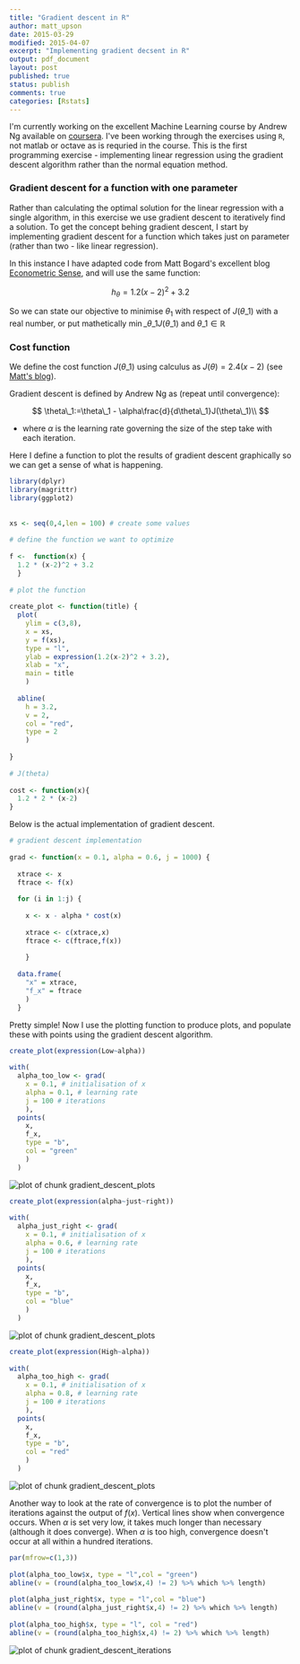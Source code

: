 ```yaml
---
title: "Gradient descent in R"
author: matt_upson
date: 2015-03-29
modified: 2015-04-07
excerpt: "Implementing gradient decsent in R"
output: pdf_document
layout: post
published: true
status: publish
comments: true
categories: [Rstats]
---
```

 

 
 
 
I'm currently working on the excellent Machine Learning course by Andrew Ng available on [coursera](http://www.coursera.org). I've been working through the exercises using `R`, not matlab or octave as is requried in the course. This is the first programming exercise - implementing linear regression using the gradient descent algorithm rather than the normal equation method.
 
### Gradient descent for a function with one parameter
 
Rather than calculating the optimal solution for the linear regression with a single algorithm, in this exercise we use gradient descent to iteratively find a solution. To get the concept behing gradient descent, I start by implementing gradient descent for a function which takes just on parameter (rather than two - like linear regression).
 
In this instance I have adapted code from Matt Bogard's excellent blog [Econometric Sense](http://econometricsense.blogspot.co.uk/2011/11/gradient-descent-in-r.html), and will use the same function:
 
$$h_{\theta}=1.2(x-2)^2 + 3.2$$
 
So we can state our objective to minimise $\theta_1$ with respect of $J(\theta\_1)$ with a real number, or put mathetically $\min\limits\_{\theta\_1}J(\theta\_1)$ and $\theta\_1\in\mathbb{R}$
 
### Cost function
 
We define the cost function $J(\theta\_1)$ using calculus as $J(\theta)=2.4(x-2)$ (see [Matt's blog](http://econometricsense.blogspot.co.uk/2011/11/gradient-descent-in-r.html)).
 
Gradient descent is defined by Andrew Ng as (repeat until convergence):
 
$$
\theta\_1:=\theta\_1 - \alpha\frac{d}{d\theta\_1}J(\theta\_1)\\
$$
 
* where $\alpha$ is the learning rate governing the size of the step take with each iteration.
 
Here I define a function to plot the results of gradient descent graphically so we can get a sense of what is happening.
 
 

```r
library(dplyr)
library(magrittr)
library(ggplot2)
 
 
xs <- seq(0,4,len = 100) # create some values
 
# define the function we want to optimize
 
f <-  function(x) {
  1.2 * (x-2)^2 + 3.2
  }
 
# plot the function 
 
create_plot <- function(title) {
  plot(
    ylim = c(3,8),
    x = xs,
    y = f(xs), 
    type = "l", 
    ylab = expression(1.2(x-2)^2 + 3.2),
    xlab = "x",
    main = title
    )
  
  abline(
    h = 3.2,
    v = 2, 
    col = "red", 
    type = 2
    )
  
}
 
# J(theta)
 
cost <- function(x){
  1.2 * 2 * (x-2)
}
```
 
Below is the actual implementation of gradient descent.
 

```r
# gradient descent implementation
 
grad <- function(x = 0.1, alpha = 0.6, j = 1000) {
  
  xtrace <- x
  ftrace <- f(x)
  
  for (i in 1:j) {
    
    x <- x - alpha * cost(x)
    
    xtrace <- c(xtrace,x)
    ftrace <- c(ftrace,f(x))
    
    }
  
  data.frame(
    "x" = xtrace,
    "f_x" = ftrace
    )
  }
```
 
Pretty simple! Now I use the plotting function to produce plots, and populate these with points using the gradient descent algorithm.
 
 

```r
create_plot(expression(Low~alpha))
 
with(
  alpha_too_low <- grad(
    x = 0.1, # initialisation of x
    alpha = 0.1, # learning rate
    j = 100 # iterations
    ),
  points(
    x, 
    f_x, 
    type = "b", 
    col = "green"
    )
  )
```

![plot of chunk gradient_descent_plots](/img/2015-03-29_gradient_descent_plots-1.png)

```r
create_plot(expression(alpha~just~right))
 
with(
  alpha_just_right <- grad(
    x = 0.1, # initialisation of x
    alpha = 0.6, # learning rate
    j = 100 # iterations
    ),
  points(
    x, 
    f_x, 
    type = "b", 
    col = "blue"
    )
  )
```

![plot of chunk gradient_descent_plots](/img/2015-03-29_gradient_descent_plots-2.png)

```r
create_plot(expression(High~alpha))
 
with(
  alpha_too_high <- grad(
    x = 0.1, # initialisation of x
    alpha = 0.8, # learning rate
    j = 100 # iterations
    ),
  points(
    x, 
    f_x, 
    type = "b", 
    col = "red"
    )
  )
```

![plot of chunk gradient_descent_plots](/img/2015-03-29_gradient_descent_plots-3.png)
 
Another way to look at the rate of convergence is to plot the number of iterations against the output of $f(x)$. Vertical lines show when convergence occurs. When $\alpha$ is set very low, it takes much longer than necessary (although it does converge). When $\alpha$ is too high, convergence doesn't occur at all within a hundred iterations.
 

```r
par(mfrow=c(1,3))
 
plot(alpha_too_low$x, type = "l",col = "green")
abline(v = (round(alpha_too_low$x,4) != 2) %>% which %>% length)
 
plot(alpha_just_right$x, type = "l",col = "blue")
abline(v = (round(alpha_just_right$x,4) != 2) %>% which %>% length)
 
plot(alpha_too_high$x, type = "l", col = "red")
abline(v = (round(alpha_too_high$x,4) != 2) %>% which %>% length)
```

![plot of chunk gradient_descent_iterations](/img/2015-03-29_gradient_descent_iterations-1.png)
